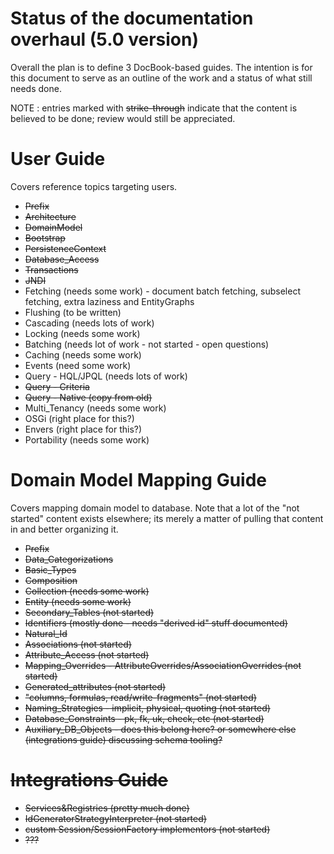 Status of the documentation overhaul (5.0 version)
==================================================

Overall the plan is to define 3 DocBook-based guides.  The intention is for this document to serve
as an outline of the work and a status of what still needs done.

NOTE : entries marked with <strike>strike-through</strike> indicate that the content is believed to be done; review 
would still be appreciated.


User Guide
==========

Covers reference topics targeting users.

* <strike>Prefix</strike>
* <strike>Architecture</strike>
* <strike>DomainModel</strike>
* <strike>Bootstrap</strike>
* <strike>PersistenceContext</strike>
* <strike>Database_Access</strike>
* <strike>Transactions</strike>
* <strike>JNDI</strike>
* Fetching (needs some work) - document batch fetching, subselect fetching, extra laziness and EntityGraphs
* Flushing (to be written)
* Cascading (needs lots of work)
* Locking (needs some work)
* Batching (needs lot of work - not started - open questions)
* Caching (needs some work)
* Events (need some work)
* Query - HQL/JPQL (needs lots of work)
* <strike>Query - Criteria</strike>
* <strike>Query - Native (copy from old)</strike>
* Multi_Tenancy (needs some work)
* OSGi (right place for this?)
* Envers (right place for this?)
* Portability (needs some work)


Domain Model Mapping Guide
===========================

Covers mapping domain model to database.  Note that a lot of the "not started" content exists elsewhere; its merely a 
matter of pulling that content in and better organizing it.
   

* <strike>Prefix</strike>
* <strike>Data_Categorizations</strike>
* <strike>Basic_Types</strike>
* <strike>Composition</strike>
* <strike>Collection (needs some work)
* Entity (needs some work)
* Secondary_Tables (not started)
* Identifiers (mostly done - needs "derived id" stuff documented)
* <strike>Natural_Id</strike>
* Associations (not started)
* Attribute_Access (not started)
* Mapping_Overrides - AttributeOverrides/AssociationOverrides (not started)
* Generated_attributes (not started)
* "columns, formulas, read/write-fragments" (not started)
* Naming_Strategies - implicit, physical, quoting (not started)
* Database_Constraints - pk, fk, uk, check, etc (not started)
* Auxiliary_DB_Objects - does this belong here?  or somewhere else (integrations guide) discussing schema tooling?


Integrations Guide
===================

* Services&Registries (pretty much done)
* IdGeneratorStrategyInterpreter (not started)
* custom Session/SessionFactory implementors (not started)
* ???